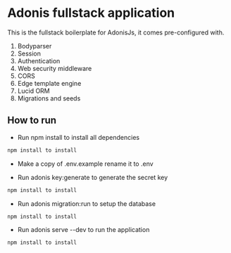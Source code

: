 # Adonis fullstack application

This is the fullstack boilerplate for AdonisJs, it comes pre-configured with.

1. Bodyparser
2. Session
3. Authentication
4. Web security middleware
5. CORS
6. Edge template engine
7. Lucid ORM
8. Migrations and seeds

## How to run
* Run npm install to install all dependencies
```bash
npm install to install
```

* Make a copy of .env.example rename it to .env

* Run adonis key:generate to generate the secret key
```bash
npm install to install
```

* Run adonis migration:run to setup the database
```bash
npm install to install
```

* Run adonis serve --dev to run the application
```bash
npm install to install
```
